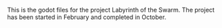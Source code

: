 This is the godot files for the project Labyrinth of the Swarm. The project has been started in February and completed in October.
